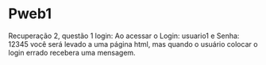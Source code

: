 # Pweb1
 Recuperação 2, questão 1 login:
 Ao acessar o Login: usuario1 e Senha: 12345 você será levado a uma página html, mas quando o usuário colocar o login errado recebera uma mensagem. 
